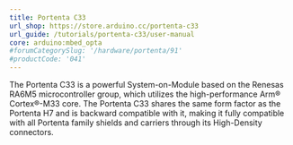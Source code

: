 ```yaml
---
title: Portenta C33
url_shop: https://store.arduino.cc/portenta-c33
url_guide: /tutorials/portenta-c33/user-manual
core: arduino:mbed_opta
#forumCategorySlug: '/hardware/portenta/91'
#productCode: '041'
---
```


The Portenta C33 is a powerful System-on-Module based on the Renesas RA6M5 microcontroller group, which utilizes the high-performance Arm® Cortex®-M33 core. The Portenta C33 shares the same form factor as the Portenta H7 and is backward compatible with it, making it fully compatible with all Portenta family shields and carriers through its High-Density connectors.